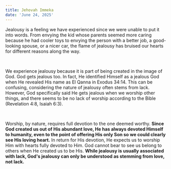 ```yaml
---
title: Jehovah Immeka
date: 'June 24, 2025'
---
```



<script>
  import { theme2 } from '../../../../store/themes/theme2.svelte';
  import ArticleHero from '../../../../components/article_components/article_hero.svelte';
  import ArticleHeader from '../../../../components/article_components/article_header.svelte';
</script>

<ArticleHero 
  title={title} 
  date={date}
  subtopic={theme2.subtopics[8]} 
/>


<ArticleHeader content="El Qanna" />

Jealousy is a feeling we have experienced since we were unable to put it into words. From envying the kid whose parents seemed more caring because he had cooler toys to envying the person with a better job, a good-looking spouse, or a nicer car, the flame of jealousy has bruised our hearts for different reasons along the way.

<br />

We experience jealousy because it is part of being created in the image of God. God gets jealous too. In fact, He identified Himself as a jealous God when He revealed His name as El Qanna in Exodus 34:14. This can be confusing, considering the nature of jealousy often stems from lack. However, God specifically said He gets jealous when we worship other things, and there seems to be no lack of worship according to the Bible (Revelation 4:8, Isaiah 6:3).

<br />

Worship, by nature, requires full devotion to the one deemed worthy. **Since God created us out of His abundant love, He has always devoted Himself to humanity, even to the point of offering His only Son so we could clearly see His loving heart.** In return for His devotion, He expects us to worship Him with hearts fully devoted to Him. God cannot bear to see us belong to others when He created us to be His. **While jealousy is usually associated with lack, God's jealousy can only be understood as stemming from love, not lack.**

